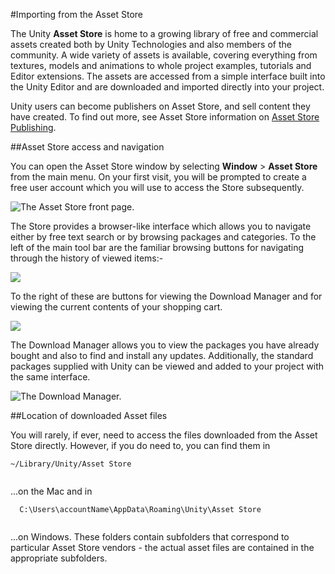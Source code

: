 #Importing from the Asset Store

The Unity __Asset Store__ is home to a growing library of free and commercial assets created both by Unity Technologies and also members of the community. A wide variety of assets is available, covering everything from textures, models and animations to whole project examples, tutorials and Editor extensions. The assets are accessed from a simple interface built into the Unity Editor and are downloaded and imported directly into your project.

Unity users can become publishers on Asset Store, and sell content they have created. To find out more, see Asset Store information on [Asset Store Publishing](
https://unity3d.com/asset-store/sell-assets).


##Asset Store access and navigation

You can open the Asset Store window by selecting __Window__ > __Asset Store__ from the main menu. On your first visit, you will be prompted to create a free user account which you will use to access the Store subsequently.


![The Asset Store front page.](../uploads/Main/AssetStore-floating.png) 

The Store provides a browser-like interface which allows you to navigate either by free text search or by browsing packages and categories. To the left of the main tool bar are the familiar browsing buttons for navigating through the history of viewed items:- 


![](../uploads/Main/AssetStore-Navigation.png) 

To the right of these are buttons for viewing the Download Manager and for viewing the current contents of your shopping cart.


![](../uploads/Main/AssetStore-ToolButtons.png) 

The Download Manager allows you to view the packages you have already bought and also to find and install any updates. Additionally, the standard packages supplied with Unity can be viewed and added to your project with the same interface.


![The Download Manager.](../uploads/Main/AssetStore-download.png) 


##Location of downloaded Asset files

You will rarely, if ever, need to access the files downloaded from the Asset Store directly. However, if you do need to, you can find them in



````
~/Library/Unity/Asset Store


````

...on the Mac and in



````
  C:\Users\accountName\AppData\Roaming\Unity\Asset Store


````

...on Windows. These folders contain subfolders that correspond to particular Asset Store vendors - the actual asset files are contained in the appropriate subfolders.
